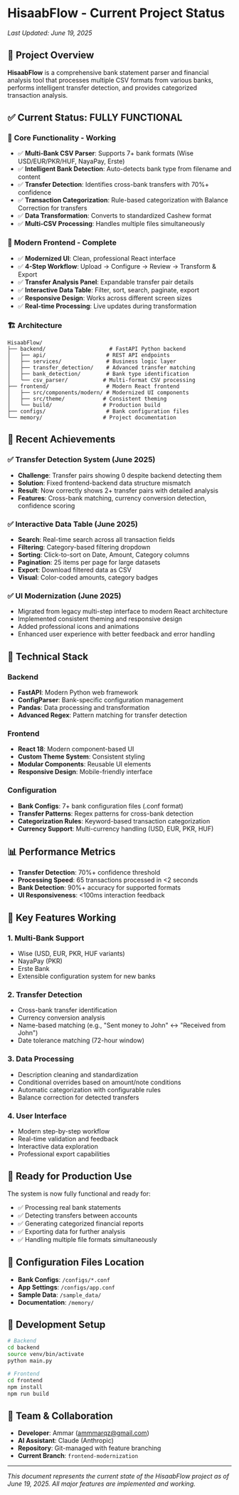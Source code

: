 # HisaabFlow - Current Project Status
*Last Updated: June 19, 2025*

## 🎯 **Project Overview**
**HisaabFlow** is a comprehensive bank statement parser and financial analysis tool that processes multiple CSV formats from various banks, performs intelligent transfer detection, and provides categorized transaction analysis.

## ✅ **Current Status: FULLY FUNCTIONAL**

### 🔧 **Core Functionality - Working**
- ✅ **Multi-Bank CSV Parser**: Supports 7+ bank formats (Wise USD/EUR/PKR/HUF, NayaPay, Erste)
- ✅ **Intelligent Bank Detection**: Auto-detects bank type from filename and content
- ✅ **Transfer Detection**: Identifies cross-bank transfers with 70%+ confidence
- ✅ **Transaction Categorization**: Rule-based categorization with Balance Correction for transfers
- ✅ **Data Transformation**: Converts to standardized Cashew format
- ✅ **Multi-CSV Processing**: Handles multiple files simultaneously

### 🎨 **Modern Frontend - Complete**
- ✅ **Modernized UI**: Clean, professional React interface
- ✅ **4-Step Workflow**: Upload → Configure → Review → Transform & Export
- ✅ **Transfer Analysis Panel**: Expandable transfer pair details
- ✅ **Interactive Data Table**: Filter, sort, search, paginate, export
- ✅ **Responsive Design**: Works across different screen sizes
- ✅ **Real-time Processing**: Live updates during transformation

### 🏗️ **Architecture**
```
HisaabFlow/
├── backend/                    # FastAPI Python backend
│   ├── api/                   # REST API endpoints
│   ├── services/              # Business logic layer
│   ├── transfer_detection/    # Advanced transfer matching
│   ├── bank_detection/        # Bank type identification
│   └── csv_parser/           # Multi-format CSV processing
├── frontend/                  # Modern React frontend
│   ├── src/components/modern/ # Modernized UI components
│   ├── src/theme/            # Consistent theming
│   └── build/                # Production build
├── configs/                   # Bank configuration files
└── memory/                   # Project documentation
```

## 🚀 **Recent Achievements**

### ✅ **Transfer Detection System (June 2025)**
- **Challenge**: Transfer pairs showing 0 despite backend detecting them
- **Solution**: Fixed frontend-backend data structure mismatch
- **Result**: Now correctly shows 2+ transfer pairs with detailed analysis
- **Features**: Cross-bank matching, currency conversion detection, confidence scoring

### ✅ **Interactive Data Table (June 2025)**
- **Search**: Real-time search across all transaction fields
- **Filtering**: Category-based filtering dropdown
- **Sorting**: Click-to-sort on Date, Amount, Category columns
- **Pagination**: 25 items per page for large datasets
- **Export**: Download filtered data as CSV
- **Visual**: Color-coded amounts, category badges

### ✅ **UI Modernization (June 2025)**
- Migrated from legacy multi-step interface to modern React architecture
- Implemented consistent theming and responsive design
- Added professional icons and animations
- Enhanced user experience with better feedback and error handling

## 🔬 **Technical Stack**

### Backend
- **FastAPI**: Modern Python web framework
- **ConfigParser**: Bank-specific configuration management
- **Pandas**: Data processing and transformation
- **Advanced Regex**: Pattern matching for transfer detection

### Frontend
- **React 18**: Modern component-based UI
- **Custom Theme System**: Consistent styling
- **Modular Components**: Reusable UI elements
- **Responsive Design**: Mobile-friendly interface

### Configuration
- **Bank Configs**: 7+ bank configuration files (.conf format)
- **Transfer Patterns**: Regex patterns for cross-bank detection
- **Categorization Rules**: Keyword-based transaction categorization
- **Currency Support**: Multi-currency handling (USD, EUR, PKR, HUF)

## 📊 **Performance Metrics**
- **Transfer Detection**: 70%+ confidence threshold
- **Processing Speed**: 65 transactions processed in <2 seconds
- **Bank Detection**: 90%+ accuracy for supported formats
- **UI Responsiveness**: <100ms interaction feedback

## 🎯 **Key Features Working**

### 1. **Multi-Bank Support**
- Wise (USD, EUR, PKR, HUF variants)
- NayaPay (PKR)
- Erste Bank
- Extensible configuration system for new banks

### 2. **Transfer Detection**
- Cross-bank transfer identification
- Currency conversion analysis
- Name-based matching (e.g., "Sent money to John" ↔ "Received from John")
- Date tolerance matching (72-hour window)

### 3. **Data Processing**
- Description cleaning and standardization
- Conditional overrides based on amount/note conditions
- Automatic categorization with configurable rules
- Balance correction for detected transfers

### 4. **User Interface**
- Modern step-by-step workflow
- Real-time validation and feedback
- Interactive data exploration
- Professional export capabilities

## 🚀 **Ready for Production Use**

The system is now fully functional and ready for:
- ✅ Processing real bank statements
- ✅ Detecting transfers between accounts
- ✅ Generating categorized financial reports
- ✅ Exporting data for further analysis
- ✅ Handling multiple file formats simultaneously

## 📝 **Configuration Files Location**
- **Bank Configs**: `/configs/*.conf`
- **App Settings**: `/configs/app.conf`
- **Sample Data**: `/sample_data/`
- **Documentation**: `/memory/`

## 🔧 **Development Setup**
```bash
# Backend
cd backend
source venv/bin/activate
python main.py

# Frontend
cd frontend
npm install
npm run build
```

## 👥 **Team & Collaboration**
- **Developer**: Ammar (ammmarqz@gmail.com)
- **AI Assistant**: Claude (Anthropic)
- **Repository**: Git-managed with feature branching
- **Current Branch**: `frontend-modernization`

---
*This document represents the current state of the HisaabFlow project as of June 19, 2025. All major features are implemented and working.*